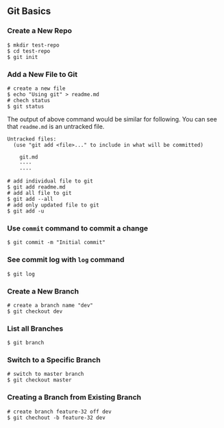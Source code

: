 Git Basics
---

### Create a New Repo
```shell
$ mkdir test-repo
$ cd test-repo
$ git init
```

### Add a New File to Git

```shell
# create a new file
$ echo "Using git" > readme.md
# chech status
$ git status
```

The output of above command would be similar for following. You can see that `readme.md` is an untracked file.

```
Untracked files:
  (use "git add <file>..." to include in what will be committed)

	git.md
	----
	----
```

```shell
# add individual file to git
$ git add readme.md
# add all file to git
$ git add --all
# add only updated file to git
$ git add -u
```

### Use `commit` command to commit a change

```shell
$ git commit -m "Initial commit"
```

### See commit log with `log` command

```shell
$ git log
```

### Create a New Branch
```shell
# create a branch name "dev"
$ git checkout dev
```

### List all Branches
```shell
$ git branch
```

### Switch to a Specific Branch
```shell
# switch to master branch
$ git checkout master
```

### Creating a Branch from Existing Branch
```shell
# create branch feature-32 off dev
$ git chechout -b feature-32 dev
```

